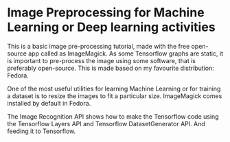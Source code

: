 # Image Preprocessing for Machine Learning or Deep learning activities
This is a basic image pre-processing tutorial, made with the free open-source app called as ImageMagick. As some Tensorflow graphs are static, it is important to pre-process the image using some software, that is preferably open-source. This is made based on my favourite distribution: Fedora.

One of the most useful utilities for learning Machine Learning or for training a dataset is to resize the images to fit a particular size. ImageMagick comes installed by default in Fedora.

The Image Recognition API shows how to make the Tensorflow code using the Tensorflow Layers API and Tensorflow DatasetGenerator API. And feeding it to Tensorflow.
